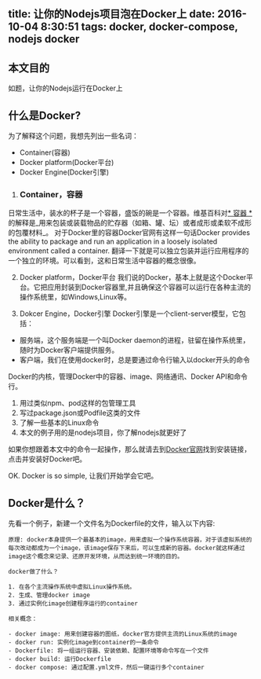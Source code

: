 title: 让你的Nodejs项目泡在Docker上
date: 2016-10-04 8:30:51
tags: docker, docker-compose, nodejs docker
---

## 本文目的
如题，让你的Nodejs运行在Docker上

## 什么是Docker?
为了解释这个问题，我想先列出一些名词：

- Container(容器)
- Docker platform(Docker平台)
- Docker Engine(Docker引擎)

1. ### Container，容器
日常生活中，装水的杯子是一个容器，盛饭的碗是一个容器。维基百科对[* 容器 *](https://zh.wikipedia.org/wiki/%E5%AE%B9%E5%99%A8)的解释是_用来包装或装载物品的贮存器（如箱、罐、坛）或者成形或柔软不成形的包覆材料_。
对于Docker里的容器Docker官网有这样一句话Docker provides the ability to package and run an application in a loosely isolated environment called a container. 翻译一下就是可以独立包装并运行应用程序的一个独立的环境。可以看到，这和日常生活中容器的概念很像。

2. Docker platform，Docker平台
我们说的Docker，基本上就是这个Docker平台。它把应用封装到Docker容器里,并且确保这个容器可以运行在各种主流的操作系统里，如Windows,Linux等。

3. Dokcer Engine，Docker引擎
Docker引擎是一个client-server模型，它包括：
- 服务端，这个服务端是一个叫Docker daemon的进程，驻留在操作系统里，随时为Docker客户端提供服务。
- 客户端，我们在使用docker时，总是要通过命令行输入以docker开头的命令

Docker的内核，管理Docker中的容器、image、网络通讯、Docker API和命令行。



1. 用过类似npm、pod这样的包管理工具
2. 写过package.json或Podfile这类的文件
3. 了解一些基本的Linux命令
4. 本文的例子用的是nodejs项目，你了解nodejs就更好了

如果你想跟着本文中的命令一起操作，那么就请去到[Docker官网](https://www.docker.com/)找到安装链接，点击并安装好Docker吧。

OK. Docker is so simple, 让我们开始学会它吧。

## Docker是什么？

先看一个例子，新建一个文件名为Dockerfile的文件，输入以下内容:








    原理: docker本身提供一个最基本的image，用来虚拟一个操作系统容器，对于该虚拟系统的每次改动都成为一个image，该image保存下来后，可以生成新的容器。docker就这样通过image这个概念来记录、还原开发环境，从而达到统一环境的目的。

    docker做了什么？

    1. 在各个主流操作系统中虚拟Linux操作系统。
    2. 生成、管理docker image
    3. 通过实例化image创建程序运行的container

    相关概念：

    - docker image: 用来创建容器的图纸，docker官方提供主流的Linux系统的image
    - docker run: 实例化image到container的一条命令
    - Dockerfile: 将一组运行容器、安装依赖、配置环境等命令写在一个文件
    - docker build: 运行Dockerfile
    - docker compose: 通过配置.yml文件，然后一键运行多个container

